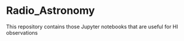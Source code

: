 # Radio_Astronomy
This repository contains those Jupyter notebooks that are useful for HI observations
